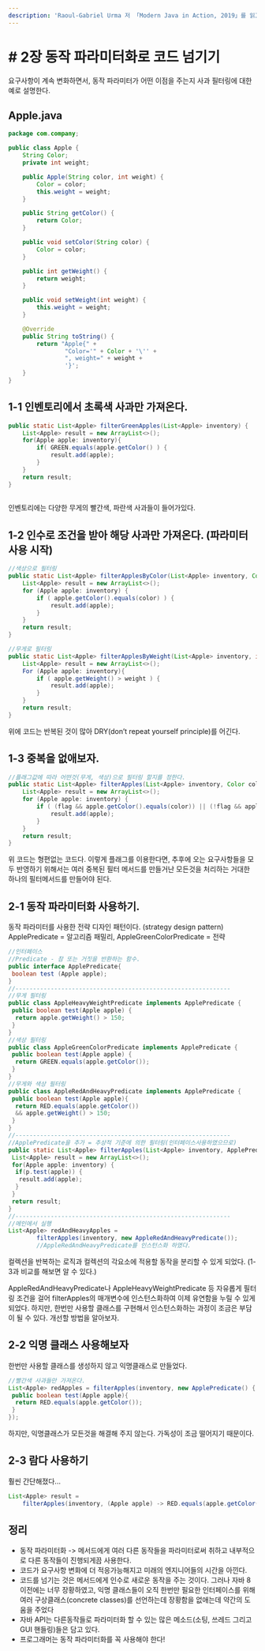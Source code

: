 ```yaml
---
description: 'Raoul-Gabriel Urma 저 「Modern Java in Action, 2019」를 읽고 정리하였습니다.'
---
```


# \# 2장 동작 파라미터화로 코드 넘기기

요구사항이 계속 변화하면서, 동작 파라미터가 어떤 이점을 주는지 사과 필터링에 대한 예로 설명한다. 

## Apple.java

```java
package com.company;

public class Apple {
    String Color;
    private int weight;

    public Apple(String color, int weight) {
        Color = color;
        this.weight = weight;
    }

    public String getColor() {
        return Color;
    }

    public void setColor(String color) {
        Color = color;
    }

    public int getWeight() {
        return weight;
    }

    public void setWeight(int weight) {
        this.weight = weight;
    }

    @Override
    public String toString() {
        return "Apple{" +
                "Color='" + Color + '\'' +
                ", weight=" + weight +
                '}';
    }
}

```

## 1-1 인벤토리에서 초록색 사과만 가져온다.

```java
public static List<Apple> filterGreenApples(List<Apple> inventory) {
    List<Apple> result = new ArrayList<>();
    for(Apple apple: inventory){
        if( GREEN.equals(apple.getColor() ) {
            result.add(apple);
        }
    }
    return result;
}
    
```

인벤토리에는 다양한 무게의 빨간색, 파란색 사과들이 들어가있다.

## 1-2 인수로 조건을 받아 해당 사과만 가져온다. \(파라미터 사용 시작\)

```java
//색상으로 필터링
public static List<Apple> filterApplesByColor(List<Apple> inventory, Color color) {
    List<Apple> result = new ArrayList<>();
    for (Apple apple: inventory) {
        if ( apple.getColor().equals(color) ) {
            result.add(apple);
        }
    }
    return result;
}

//무게로 필터링
public static List<Apple> filterApplesByWeight(List<Apple> inventory, int weight) {
    List<Apple> result = new ArrayList<>();
    For (Apple apple: inventory){
        if ( apple.getWeight() > weight ) {
            result.add(apple);
        }
    }
    return result;
}
```

위에 코드는 반복된 것이 많아 DRY\(don’t repeat yourself principle\)를 어긴다.

## 1-3 중복을 없애보자. 

```java
//플래그값에 따라 어떤것(무게, 색상)으로 필터링 할지를 정한다.
public static List<Apple> filterApples(List<Apple> inventory, Color color, int weight, boolean flag) {
    List<Apple> result = new ArrayList<>();
    for (Apple apple: inventory) {
        if ( (flag && apple.getColor().equals(color)) || (!flag && apple.getWeight() > weight) ){
            result.add(apple);
        }
    }
    return result;
}
```

위 코드는 형편없는 코드다. 이렇게 플래그를 이용한다면, 추후에 오는 요구사항들을 모두 반영하기 위해서는 여러 중복된 필터 메서드를 만들거난 모든것을 처리하는 거대한 하나의 필터메서드를 만들어야 된다.

## 2-1 동작 파라미터화 사용하기.

동작 파라미터를 사용한 전략 디자인 패턴이다. \(strategy design pattern\)   
ApplePredicate = 알고리즘 패밀리, AppleGreenColorPredicate = 전략

```java
//인터페이스 
//Predicate - 참 또는 거짓을 반환하는 함수.
public interface ApplePredicate{
 boolean test (Apple apple);
}
//-------------------------------------------------------------
//무게 필터링
public class AppleHeavyWeightPredicate implements ApplePredicate {
 public boolean test(Apple apple) {
  return apple.getWeight() > 150;
 }
}
//색상 필터링
public class AppleGreenColorPredicate implements ApplePredicate {
 public boolean test(Apple apple) {
  return GREEN.equals(apple.getColor());
 }
}
//무게와 색상 필터링
public class AppleRedAndHeavyPredicate implements ApplePredicate {
 public boolean test(Apple apple){
  return RED.equals(apple.getColor())
  && apple.getWeight() > 150;
 }
}
//-------------------------------------------------------------
//ApplePredicate을 추가 = 추상적 기준에 의한 필터링(인터페이스사용하였으므로)
public static List<Apple> filterApples(List<Apple> inventory, ApplePredicate p) {
 List<Apple> result = new ArrayList<>();
 for(Apple apple: inventory) {
  if(p.test(apple)) {
   result.add(apple);
  }
 }
 return result;
}
//-------------------------------------------------------------
//메인에서 실행
List<Apple> redAndHeavyApples = 
        filterApples(inventory, new AppleRedAndHeavyPredicate());
        //AppleRedAndHeavyPredicate를 인스턴스화 하였다.       
```

컬렉션을 반복하는 로직과 컬렉션의 각요소에 적용할 동작을 분리할 수 있게 되었다. \(1-3과 비교를 해보면 알 수 있다.\)

AppleRedAndHeavyPredicate나 AppleHeavyWeightPredicate 등 자유롭게 필터링 조건을 걸어 filterApples의 매개변수에 인스턴스화하여 이제 유연함을 누릴 수 있게 되었다. 하지만, 한번만 사용할 클래스를 구현해서 인스턴스화하는 과정이 조금은 부담이 될 수 있다. 개선할 방법을 알아보자.

## 2-2 익명 클래스 사용해보자

한번만 사용할 클래스를 생성하지 않고 익명클래스로 만들었다.

```java
//빨간색 사과들만 가져온다.
List<Apple> redApples = filterApples(inventory, new ApplePredicate() {
 public boolean test(Apple apple){
  return RED.equals(apple.getColor());
 }
});
```

하지만, 익명클래스가 모든것을 해결해 주지 않는다. 가독성이 조금 떨어지기 때문이다.

## 2-3 람다 사용하기

훨씬 간단해졌다...

```java
List<Apple> result =
    filterApples(inventory, (Apple apple) -> RED.equals(apple.getColor())); 
```

## 정리

* 동작 파라미터화 -&gt; 메서드에게 여러 다른 동작들을 파라미터로써 취하고 내부적으로 다른 동작들이 진행되게끔 사용한다.
* 코드가 요구사항 변화에 더 적응가능해지고 미래의 엔지니어들의 시간을 아낀다.
* 코드를 넘기는 것은 메서드에게 인수로 새로운 동작을 주는 것이다. 그러나 자바 8 이전에는 너무 장황하였고, 익명 클래스들이 오직 한번만 필요한 인터페이스를 위해 여러 구상클래스\(concrete classes\)를 선언하는데 장황함을 없애는데 약간의 도움을 주었다
* 자바 API는 다른동작들로 파라미터화 할 수 있는 많은 메소드\(소팅, 쓰레드 그리고 GUI 핸들링\)들은 담고 있다.
* 프로그래머는 동작 파라미터화를 꼭 사용해야 한다!















